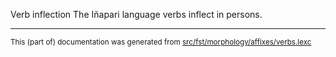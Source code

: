 Verb inflection
The Iñapari language verbs inflect in persons.

* * *

<small>This (part of) documentation was generated from [src/fst/morphology/affixes/verbs.lexc](https://github.com/giellalt/lang-inp/blob/main/src/fst/morphology/affixes/verbs.lexc)</small>
